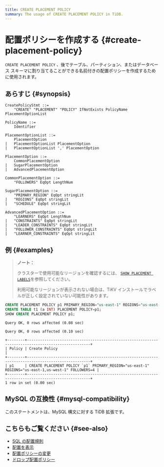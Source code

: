 ```yaml
---
title: CREATE PLACEMENT POLICY
summary: The usage of CREATE PLACEMENT POLICY in TiDB.
---
```


# 配置ポリシーを作成する {#create-placement-policy}

`CREATE PLACEMENT POLICY` 、後でテーブル、パーティション、またはデータベース スキーマに割り当てることができる名前付きの配置ポリシーを作成するために使用されます。

## あらすじ {#synopsis}

```ebnf+diagram
CreatePolicyStmt ::=
    "CREATE" "PLACEMENT" "POLICY" IfNotExists PolicyName PlacementOptionList

PolicyName ::=
    Identifier

PlacementOptionList ::=
    PlacementOption
|   PlacementOptionList PlacementOption
|   PlacementOptionList ',' PlacementOption

PlacementOption ::=
    CommonPlacementOption
|   SugarPlacementOption
|   AdvancedPlacementOption

CommonPlacementOption ::=
    "FOLLOWERS" EqOpt LengthNum

SugarPlacementOption ::=
    "PRIMARY_REGION" EqOpt stringLit
|   "REGIONS" EqOpt stringLit
|   "SCHEDULE" EqOpt stringLit

AdvancedPlacementOption ::=
    "LEARNERS" EqOpt LengthNum
|   "CONSTRAINTS" EqOpt stringLit
|   "LEADER_CONSTRAINTS" EqOpt stringLit
|   "FOLLOWER_CONSTRAINTS" EqOpt stringLit
|   "LEARNER_CONSTRAINTS" EqOpt stringLit
```

## 例 {#examples}

> **ノート：**
>
> クラスターで使用可能なリージョンを確認するには、 [`SHOW PLACEMENT LABELS`](/sql-statements/sql-statement-show-placement-labels.md)を参照してください。
>
> 利用可能なリージョンが表示されない場合は、TiKV インストールでラベルが正しく設定されていない可能性があります。


```sql
CREATE PLACEMENT POLICY p1 PRIMARY_REGION="us-east-1" REGIONS="us-east-1,us-west-1" FOLLOWERS=4;
CREATE TABLE t1 (a INT) PLACEMENT POLICY=p1;
SHOW CREATE PLACEMENT POLICY p1;
```

```
Query OK, 0 rows affected (0.08 sec)

Query OK, 0 rows affected (0.10 sec)

+--------+---------------------------------------------------------------------------------------------------+
| Policy | Create Policy                                                                                     |
+--------+---------------------------------------------------------------------------------------------------+
| p1     | CREATE PLACEMENT POLICY `p1` PRIMARY_REGION="us-east-1" REGIONS="us-east-1,us-west-1" FOLLOWERS=4 |
+--------+---------------------------------------------------------------------------------------------------+
1 row in set (0.00 sec)
```

## MySQL の互換性 {#mysql-compatibility}

このステートメントは、MySQL 構文に対する TiDB 拡張です。

## こちらもご覧ください {#see-also}

-   [SQL の配置規則](/placement-rules-in-sql.md)
-   [配置を表示](/sql-statements/sql-statement-show-placement.md)
-   [配置ポリシーの変更](/sql-statements/sql-statement-alter-placement-policy.md)
-   [ドロップ配置ポリシー](/sql-statements/sql-statement-drop-placement-policy.md)
